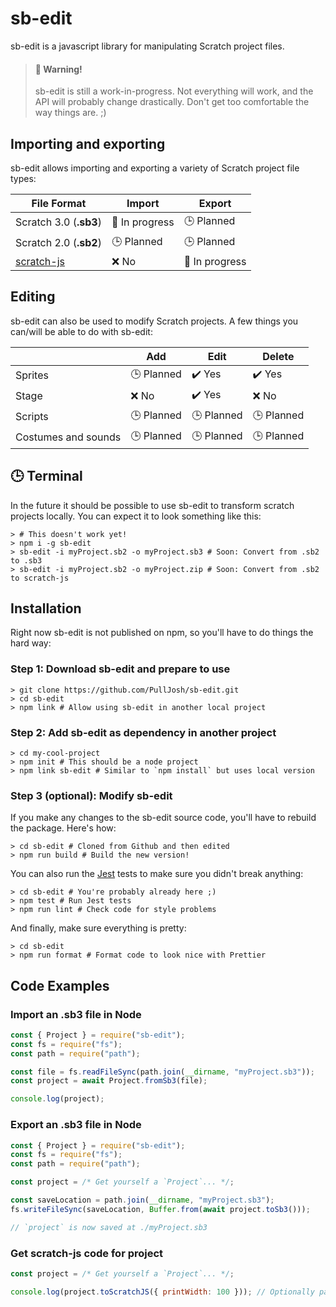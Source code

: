 # sb-edit

sb-edit is a javascript library for manipulating Scratch project files.

> #### 🚧 Warning!
>
> sb-edit is still a work-in-progress. Not everything will work, and the API will probably change drastically. Don't get too comfortable the way things are. ;)

## Importing and exporting

sb-edit allows importing and exporting a variety of Scratch project file types:

| File Format                                          | Import         | Export         |
| ---------------------------------------------------- | -------------- | -------------- |
| Scratch 3.0 (**.sb3**)                               | 🚧 In progress | 🕒 Planned     |
| Scratch 2.0 (**.sb2**)                               | 🕒 Planned     | 🕒 Planned     |
| [scratch-js](https://github.com/PullJosh/scratch-js) | ❌ No          | 🚧 In progress |

## Editing

sb-edit can also be used to modify Scratch projects. A few things you can/will be able to do with sb-edit:

|                     | Add        | Edit       | Delete     |
| ------------------- | ---------- | ---------- | ---------- |
| Sprites             | 🕒 Planned | ✔️ Yes     | ✔️ Yes     |
| Stage               | ❌ No      | ✔️ Yes     | ❌ No      |
| Scripts             | 🕒 Planned | 🕒 Planned | 🕒 Planned |
| Costumes and sounds | 🕒 Planned | 🕒 Planned | 🕒 Planned |

## 🕒 Terminal

In the future it should be possible to use sb-edit to transform scratch projects locally. You can expect it to look something like this:

```shell
> # This doesn't work yet!
> npm i -g sb-edit
> sb-edit -i myProject.sb2 -o myProject.sb3 # Soon: Convert from .sb2 to .sb3
> sb-edit -i myProject.sb2 -o myProject.zip # Soon: Convert from .sb2 to scratch-js
```

## Installation

Right now sb-edit is not published on npm, so you'll have to do things the hard way:

### Step 1: Download sb-edit and prepare to use

```shell
> git clone https://github.com/PullJosh/sb-edit.git
> cd sb-edit
> npm link # Allow using sb-edit in another local project
```

### Step 2: Add sb-edit as dependency in another project

```shell
> cd my-cool-project
> npm init # This should be a node project
> npm link sb-edit # Similar to `npm install` but uses local version
```

### Step 3 (optional): Modify sb-edit

If you make any changes to the sb-edit source code, you'll have to rebuild the package. Here's how:

```shell
> cd sb-edit # Cloned from Github and then edited
> npm run build # Build the new version!
```

You can also run the [Jest](https://jestjs.io/) tests to make sure you didn't break anything:

```shell
> cd sb-edit # You're probably already here ;)
> npm test # Run Jest tests
> npm run lint # Check code for style problems
```

And finally, make sure everything is pretty:

```shell
> cd sb-edit
> npm run format # Format code to look nice with Prettier
```

## Code Examples

### Import an .sb3 file in Node

```js
const { Project } = require("sb-edit");
const fs = require("fs");
const path = require("path");

const file = fs.readFileSync(path.join(__dirname, "myProject.sb3"));
const project = await Project.fromSb3(file);

console.log(project);
```

### Export an .sb3 file in Node

```js
const { Project } = require("sb-edit");
const fs = require("fs");
const path = require("path");

const project = /* Get yourself a `Project`... */;

const saveLocation = path.join(__dirname, "myProject.sb3");
fs.writeFileSync(saveLocation, Buffer.from(await project.toSb3()));

// `project` is now saved at ./myProject.sb3
```

### Get scratch-js code for project

```js
const project = /* Get yourself a `Project`... */;

console.log(project.toScratchJS({ printWidth: 100 })); // Optionally pass a Prettier config object!
```
